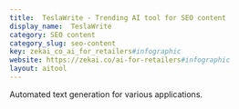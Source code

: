 ```yaml
---
title:  TeslaWrite - Trending AI tool for SEO content
display_name:  TeslaWrite
category: SEO content
category_slug: seo-content
key: zekai_co_ai_for_retailers#infographic
website: https://zekai.co/ai-for-retailers#infographic
layout: aitool
---
```


Automated text generation for various applications.

